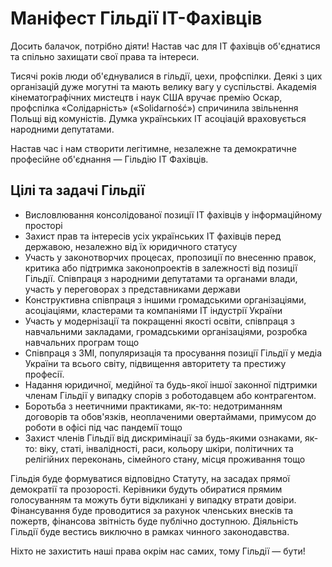 # Маніфест Гільдії ІТ-Фахівців

Досить балачок, потрібно діяти!
Настав час для ІТ фахівців об'єднатися та спільно захищати свої права та інтереси.

Тисячі років люди об'єднувалися в гільдії, цехи, профспілки. Деякі з цих організацій дуже могутні та мають велику вагу у суспільстві. Академія кінематографічних мистецтв і наук США вручає премію Оскар, профспілка «Солідарність» («Solidarność») спричинила звільнення Польщі від комуністів. Думка українських ІТ асоціацій враховується народними депутатами.

Настав час і нам створити легітимне, незалежне та демократичне професійне об'єднання — Гільдію ІТ Фахівців.

## Цілі та задачі Гільдії

- Висловлювання консолідованої позиції ІТ фахівців у інформаційному просторі
- Захист прав та інтересів усіх українських ІТ фахівців перед державою, незалежно від їх юридичного статусу
- Участь у законотворчих процесах, пропозиції по внесенню правок, критика або підтримка законопроектів в залежності від позиції Гільдії. Співпраця з народними депутатами та органами влади, участь у переговорах з представниками держави
- Конструктивна співпраця з іншими громадськими організаціями, асоціаціями, кластерами та компаніями ІТ індустрії України
- Участь у модернізації та покращенні якості освіти, співпраця з навчальними закладами, громадськими організаціями, розробка навчальних програм тощо
- Співпраця з ЗМІ, популяризація та просування позиції Гільдії у медіа України та всього світу, підвищення авторитету та престижу професії.
- Надання юридичної, медійної та будь-якої іншої законної підтримки членам Гільдії у випадку спорів з роботодавцем або контрагентом.
- Боротьба з неетичними практиками, як-то: недотриманням договорів та обов'язків, неоплаченими овертаймами, примусом до роботи в офісі під час пандемії тощо
- Захист членів Гільдії від дискримінації за будь-якими ознаками, як-то: віку, статі, інвалідності, раси, кольору шкіри, політичних та релігійних переконань, сімейного стану, місця проживання тощо

Гільдія буде формуватися відповідно Статуту, на засадах прямої демократії та прозорості. Керівники будуть обиратися прямим голосуванням та можуть бути відкликані у випадку втрати довіри. Фінансування буде проводитися за рахунок членських внесків та пожертв, фінансова звітність буде публічно доступною. Діяльність Гільдії буде вестись виключно в рамках чинного законодавства.

Ніхто не захистить наші права окрім нас самих, тому Гільдії — бути!
